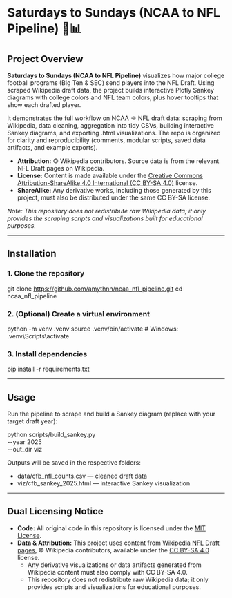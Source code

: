 # Saturdays to Sundays (NCAA to NFL Pipeline) 🏈📊

## Project Overview
**Saturdays to Sundays (NCAA to NFL Pipeline)** visualizes how major college football programs (Big Ten & SEC) send players into the NFL Draft. 
Using scraped Wikipedia draft data, the project builds interactive Plotly Sankey diagrams with college colors and NFL team colors, plus hover tooltips that show each drafted player.

It demonstrates the full workflow on NCAA → NFL draft data: scraping from Wikipedia, data cleaning, aggregation into tidy CSVs, building interactive Sankey diagrams, and exporting .html visualizations.
The repo is organized for clarity and reproducibility (comments, modular scripts, saved data artifacts, and example exports).

- **Attribution:** © Wikipedia contributors. Source data is from the relevant NFL Draft pages on Wikipedia.  
- **License:** Content is made available under the [Creative Commons Attribution-ShareAlike 4.0 International (CC BY-SA 4.0)](https://creativecommons.org/licenses/by-sa/4.0/) license.  
- **ShareAlike:** Any derivative works, including those generated by this project, must also be distributed under the same CC BY-SA license.  

*Note: This repository does not redistribute raw Wikipedia data; it only provides the scraping scripts and visualizations built for educational purposes.* 

---

## Installation

### 1. Clone the repository

git clone https://github.com/amythnn/ncaa_nfl_pipeline.git
cd ncaa_nfl_pipeline

### 2. (Optional) Create a virtual environment
python -m venv .venv
source .venv/bin/activate    # Windows: .venv\Scripts\activate

### 3. Install dependencies
pip install -r requirements.txt

---

## Usage
Run the pipeline to scrape and build a Sankey diagram (replace with your target draft year):

python scripts/build_sankey.py \
  --year 2025 \
  --out_dir viz

Outputs will be saved in the respective folders:
- data/cfb_nfl_counts.csv — cleaned draft data
- viz/cfb_sankey_2025.html — interactive Sankey visualization

---

## Dual Licensing Notice

- **Code:** All original code in this repository is licensed under the [MIT License](./LICENSE).  
- **Data & Attribution:** This project uses content from [Wikipedia NFL Draft pages](https://en.wikipedia.org/wiki/NFL_Draft), © Wikipedia contributors, available under the [CC BY-SA 4.0](https://creativecommons.org/licenses/by-sa/4.0/) license.  
  - Any derivative visualizations or data artifacts generated from Wikipedia content must also comply with CC BY-SA 4.0.  
  - This repository does not redistribute raw Wikipedia data; it only provides scripts and visualizations for educational purposes. 
